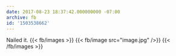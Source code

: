 ```yaml
---
date: 2017-08-23 18:37:42.000000000 -07:00
archive: fb
id: '1503538662'
---
```


Nailed it.
{{< fb/images >}}
{{< fb/image src="image.jpg" />}}
{{< /fb/images >}}
